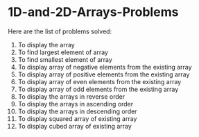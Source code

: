 # 1D-and-2D-Arrays-Problems

Here are the list of problems solved:

1. To display the array
2. To find largest element of array
3. To find smallest element of array
4. To display array of negative elements from the existing array
5. To display array of positive elements from the existing array
6. To display array of even elements from the existing array
7. To display array of odd elements from the existing array
8. To display the arrays in reverse order
9. To display the arrays in ascending order
10. To display the arrays in descending order
11. To display squared array of existing array
12. To display cubed array of existing array
